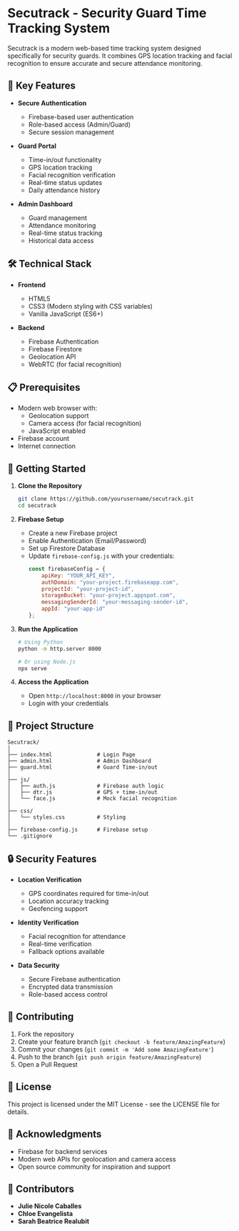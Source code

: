 # Secutrack - Security Guard Time Tracking System

Secutrack is a modern web-based time tracking system designed specifically for security guards. It combines GPS location tracking and facial recognition to ensure accurate and secure attendance monitoring.

## 🌟 Key Features

- **Secure Authentication**
  - Firebase-based user authentication
  - Role-based access (Admin/Guard)
  - Secure session management

- **Guard Portal**
  - Time-in/out functionality
  - GPS location tracking
  - Facial recognition verification
  - Real-time status updates
  - Daily attendance history

- **Admin Dashboard**
  - Guard management
  - Attendance monitoring
  - Real-time status tracking
  - Historical data access

## 🛠️ Technical Stack

- **Frontend**
  - HTML5
  - CSS3 (Modern styling with CSS variables)
  - Vanilla JavaScript (ES6+)

- **Backend**
  - Firebase Authentication
  - Firebase Firestore
  - Geolocation API
  - WebRTC (for facial recognition)

## 📋 Prerequisites

- Modern web browser with:
  - Geolocation support
  - Camera access (for facial recognition)
  - JavaScript enabled
- Firebase account
- Internet connection

## 🚀 Getting Started

1. **Clone the Repository**
   ```bash
   git clone https://github.com/yourusername/secutrack.git
   cd secutrack
   ```

2. **Firebase Setup**
   - Create a new Firebase project
   - Enable Authentication (Email/Password)
   - Set up Firestore Database
   - Update `firebase-config.js` with your credentials:
     ```javascript
     const firebaseConfig = {
         apiKey: "YOUR_API_KEY",
         authDomain: "your-project.firebaseapp.com",
         projectId: "your-project-id",
         storageBucket: "your-project.appspot.com",
         messagingSenderId: "your-messaging-sender-id",
         appId: "your-app-id"
     };
     ```

3. **Run the Application**
   ```bash
   # Using Python
   python -m http.server 8000

   # Or using Node.js
   npx serve
   ```

4. **Access the Application**
   - Open `http://localhost:8000` in your browser
   - Login with your credentials

## 📁 Project Structure

```
Secutrack/
│
├── index.html              # Login Page
├── admin.html              # Admin Dashboard
├── guard.html              # Guard Time-in/out
│
├── js/
│   ├── auth.js             # Firebase auth logic
│   ├── dtr.js              # GPS + time-in/out
│   └── face.js             # Mock facial recognition
│
├── css/
│   └── styles.css          # Styling
│
├── firebase-config.js      # Firebase setup
└── .gitignore
```

## 🔒 Security Features

- **Location Verification**
  - GPS coordinates required for time-in/out
  - Location accuracy tracking
  - Geofencing support

- **Identity Verification**
  - Facial recognition for attendance
  - Real-time verification
  - Fallback options available

- **Data Security**
  - Secure Firebase authentication
  - Encrypted data transmission
  - Role-based access control

## 🤝 Contributing

1. Fork the repository
2. Create your feature branch (`git checkout -b feature/AmazingFeature`)
3. Commit your changes (`git commit -m 'Add some AmazingFeature'`)
4. Push to the branch (`git push origin feature/AmazingFeature`)
5. Open a Pull Request

## 📝 License

This project is licensed under the MIT License - see the LICENSE file for details.

## 🙏 Acknowledgments

- Firebase for backend services
- Modern web APIs for geolocation and camera access
- Open source community for inspiration and support

## 👥 Contributors

- **Julie Nicole Caballes**
- **Chloe Evangelista**
- **Sarah Beatrice Realubit** 